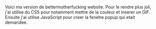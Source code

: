 Voici ma version de bettermotherfucking website.
Pour le rendre plus joli, j'ai utilise du CSS pour notamment mettre de la couleur et inserer un GIF.
Ensuite j'ai utilise JavaScript pour creer la fenetre popup qui etait demandee.
